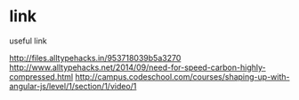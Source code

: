 # link
useful link

http://files.alltypehacks.in/953718039b5a3270
http://www.alltypehacks.net/2014/09/need-for-speed-carbon-highly-compressed.html
http://campus.codeschool.com/courses/shaping-up-with-angular-js/level/1/section/1/video/1
